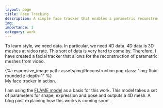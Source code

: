 ```yaml
---
layout: page
title: Face Tracking
description: A simple face tracker that enables a parametric reconstruction of video.
img: 
importance: 1
category: work
---
```


To learn style, we need data. In particular, we need 4D data. 4D data is 3D meshes at video rate. This sort of data is very hard to come by. Therefore, I have created a facial tracker that allows for the reconstruction of parametric meshes from video.

<div class="row mt-3">
    <div class="col-sm mt-3 mt-md-0">
        {% responsive_image path: assets/img/Reconstruction.png class: "img-fluid rounded z-depth-1" %}
    </div>
</div>
<div class="caption">
    My face tracker in action.
</div>

I am using the [FLAME model](https://flame.is.tue.mpg.de/) as a basis for this work. This model takes a set of parameters for shape, expression and pose and outputs a 4D mesh. A blog post explaining how this works is coming soon!



